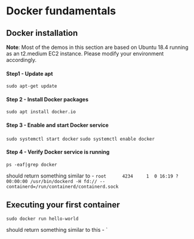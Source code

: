 # Docker fundamentals

## Docker installation

**Note**: Most of the demos in this section are based on Ubuntu 18.4 running as an t2.medium EC2 instance. Please modify your environment accordingly.

#### Step1 - Update apt
`sudo apt-get update`

#### Step 2 - Install Docker packages
`sudo apt install docker.io`

#### Step 3 - Enable and start Docker service
`sudo systemctl start docker`
`sudo systemctl enable docker`

#### Step 4 - Verify Docker service is running
`ps -eaf|grep docker`

should return something similar to - 
`root      4234     1  0 16:19 ?        00:00:00 /usr/bin/dockerd -H fd:// --containerd=/run/containerd/containerd.sock`

## Executing your first container

`sudo docker run hello-world`

should return something similar to this - 
`
<!--stackedit_data:
eyJoaXN0b3J5IjpbMTMxODc5MTk2NywzNzQyNTYxODcsLTE4Mj
k2NjI0NTddfQ==
-->